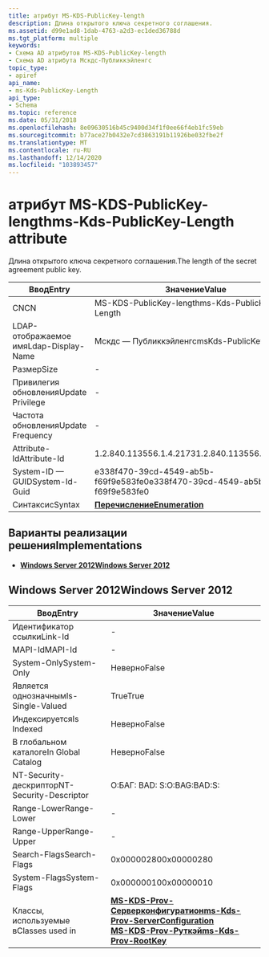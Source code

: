 ```yaml
---
title: атрибут MS-KDS-PublicKey-length
description: Длина открытого ключа секретного соглашения.
ms.assetid: d99e1ad8-1dab-4763-a2d3-ec1ded36788d
ms.tgt_platform: multiple
keywords:
- Схема AD атрибутов MS-KDS-PublicKey-length
- Схема AD атрибута Мскдс-Публиккэйленгс
topic_type:
- apiref
api_name:
- ms-Kds-PublicKey-Length
api_type:
- Schema
ms.topic: reference
ms.date: 05/31/2018
ms.openlocfilehash: 8e09630516b45c9400d34f1f0ee66f4eb1fc59eb
ms.sourcegitcommit: b77ace27b0432e7cd3863191b11926be032fbe2f
ms.translationtype: MT
ms.contentlocale: ru-RU
ms.lasthandoff: 12/14/2020
ms.locfileid: "103893457"
---
```

# <a name="ms-kds-publickey-length-attribute"></a><span data-ttu-id="45e37-105">атрибут MS-KDS-PublicKey-length</span><span class="sxs-lookup"><span data-stu-id="45e37-105">ms-Kds-PublicKey-Length attribute</span></span>

<span data-ttu-id="45e37-106">Длина открытого ключа секретного соглашения.</span><span class="sxs-lookup"><span data-stu-id="45e37-106">The length of the secret agreement public key.</span></span>



| <span data-ttu-id="45e37-107">Ввод</span><span class="sxs-lookup"><span data-stu-id="45e37-107">Entry</span></span> | <span data-ttu-id="45e37-108">Значение</span><span class="sxs-lookup"><span data-stu-id="45e37-108">Value</span></span> |
|-------------------|--------------------------------------|
| <span data-ttu-id="45e37-109">CN</span><span class="sxs-lookup"><span data-stu-id="45e37-109">CN</span></span>                | <span data-ttu-id="45e37-110">MS-KDS-PublicKey-length</span><span class="sxs-lookup"><span data-stu-id="45e37-110">ms-Kds-PublicKey-Length</span></span>              |
| <span data-ttu-id="45e37-111">LDAP-отображаемое имя</span><span class="sxs-lookup"><span data-stu-id="45e37-111">Ldap-Display-Name</span></span> | <span data-ttu-id="45e37-112">Мскдс — Публиккэйленгс</span><span class="sxs-lookup"><span data-stu-id="45e37-112">msKds-PublicKeyLength</span></span>                |
| <span data-ttu-id="45e37-113">Размер</span><span class="sxs-lookup"><span data-stu-id="45e37-113">Size</span></span>              | \-                                   |
| <span data-ttu-id="45e37-114">Привилегия обновления</span><span class="sxs-lookup"><span data-stu-id="45e37-114">Update Privilege</span></span>  | \-                                   |
| <span data-ttu-id="45e37-115">Частота обновления</span><span class="sxs-lookup"><span data-stu-id="45e37-115">Update Frequency</span></span>  | \-                                   |
| <span data-ttu-id="45e37-116">Attribute-Id</span><span class="sxs-lookup"><span data-stu-id="45e37-116">Attribute-Id</span></span>      | <span data-ttu-id="45e37-117">1.2.840.113556.1.4.2173</span><span class="sxs-lookup"><span data-stu-id="45e37-117">1.2.840.113556.1.4.2173</span></span>              |
| <span data-ttu-id="45e37-118">System-ID — GUID</span><span class="sxs-lookup"><span data-stu-id="45e37-118">System-Id-Guid</span></span>    | <span data-ttu-id="45e37-119">e338f470-39cd-4549-ab5b-f69f9e583fe0</span><span class="sxs-lookup"><span data-stu-id="45e37-119">e338f470-39cd-4549-ab5b-f69f9e583fe0</span></span> |
| <span data-ttu-id="45e37-120">Синтаксис</span><span class="sxs-lookup"><span data-stu-id="45e37-120">Syntax</span></span>            | [<span data-ttu-id="45e37-121">**Перечисление**</span><span class="sxs-lookup"><span data-stu-id="45e37-121">**Enumeration**</span></span>](s-enumeration.md) |



## <a name="implementations"></a><span data-ttu-id="45e37-122">Варианты реализации решения</span><span class="sxs-lookup"><span data-stu-id="45e37-122">Implementations</span></span>

-   [<span data-ttu-id="45e37-123">**Windows Server 2012**</span><span class="sxs-lookup"><span data-stu-id="45e37-123">**Windows Server 2012**</span></span>](#windows-server-2012)

## <a name="windows-server-2012"></a><span data-ttu-id="45e37-124">Windows Server 2012</span><span class="sxs-lookup"><span data-stu-id="45e37-124">Windows Server 2012</span></span>



| <span data-ttu-id="45e37-125">Ввод</span><span class="sxs-lookup"><span data-stu-id="45e37-125">Entry</span></span> | <span data-ttu-id="45e37-126">Значение</span><span class="sxs-lookup"><span data-stu-id="45e37-126">Value</span></span> |
|------------------------|-----------------------------------------------------------------------------------------------------------------------------------------------------|
| <span data-ttu-id="45e37-127">Идентификатор ссылки</span><span class="sxs-lookup"><span data-stu-id="45e37-127">Link-Id</span></span>                | \-                                                                                                                                                  |
| <span data-ttu-id="45e37-128">MAPI-Id</span><span class="sxs-lookup"><span data-stu-id="45e37-128">MAPI-Id</span></span>                | \-                                                                                                                                                  |
| <span data-ttu-id="45e37-129">System-Only</span><span class="sxs-lookup"><span data-stu-id="45e37-129">System-Only</span></span>            | <span data-ttu-id="45e37-130">Неверно</span><span class="sxs-lookup"><span data-stu-id="45e37-130">False</span></span>                                                                                                                                               |
| <span data-ttu-id="45e37-131">Является однозначным</span><span class="sxs-lookup"><span data-stu-id="45e37-131">Is-Single-Valued</span></span>       | <span data-ttu-id="45e37-132">True</span><span class="sxs-lookup"><span data-stu-id="45e37-132">True</span></span>                                                                                                                                                |
| <span data-ttu-id="45e37-133">Индексируется</span><span class="sxs-lookup"><span data-stu-id="45e37-133">Is Indexed</span></span>             | <span data-ttu-id="45e37-134">Неверно</span><span class="sxs-lookup"><span data-stu-id="45e37-134">False</span></span>                                                                                                                                               |
| <span data-ttu-id="45e37-135">В глобальном каталоге</span><span class="sxs-lookup"><span data-stu-id="45e37-135">In Global Catalog</span></span>      | <span data-ttu-id="45e37-136">Неверно</span><span class="sxs-lookup"><span data-stu-id="45e37-136">False</span></span>                                                                                                                                               |
| <span data-ttu-id="45e37-137">NT-Security-дескриптор</span><span class="sxs-lookup"><span data-stu-id="45e37-137">NT-Security-Descriptor</span></span> | <span data-ttu-id="45e37-138">О:БАГ: BAD: S:</span><span class="sxs-lookup"><span data-stu-id="45e37-138">O:BAG:BAD:S:</span></span>                                                                                                                                        |
| <span data-ttu-id="45e37-139">Range-Lower</span><span class="sxs-lookup"><span data-stu-id="45e37-139">Range-Lower</span></span>            | \-                                                                                                                                                  |
| <span data-ttu-id="45e37-140">Range-Upper</span><span class="sxs-lookup"><span data-stu-id="45e37-140">Range-Upper</span></span>            | \-                                                                                                                                                  |
| <span data-ttu-id="45e37-141">Search-Flags</span><span class="sxs-lookup"><span data-stu-id="45e37-141">Search-Flags</span></span>           | <span data-ttu-id="45e37-142">0x00000280</span><span class="sxs-lookup"><span data-stu-id="45e37-142">0x00000280</span></span>                                                                                                                                          |
| <span data-ttu-id="45e37-143">System-Flags</span><span class="sxs-lookup"><span data-stu-id="45e37-143">System-Flags</span></span>           | <span data-ttu-id="45e37-144">0x00000010</span><span class="sxs-lookup"><span data-stu-id="45e37-144">0x00000010</span></span>                                                                                                                                          |
| <span data-ttu-id="45e37-145">Классы, используемые в</span><span class="sxs-lookup"><span data-stu-id="45e37-145">Classes used in</span></span>        | [<span data-ttu-id="45e37-146">**MS-KDS-Prov-Серверконфигуратион**</span><span class="sxs-lookup"><span data-stu-id="45e37-146">**ms-Kds-Prov-ServerConfiguration**</span></span>](c-mskds-provserverconfiguration.md)<br/> [<span data-ttu-id="45e37-147">**MS-KDS-Prov-Руткэй**</span><span class="sxs-lookup"><span data-stu-id="45e37-147">**ms-Kds-Prov-RootKey**</span></span>](c-mskds-provrootkey.md)<br/> |



 

 





